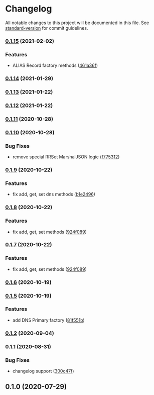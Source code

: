 # Changelog

All notable changes to this project will be documented in this file. See [standard-version](https://github.com/conventional-changelog/standard-version) for commit guidelines.

### [0.1.15](https://gitswarm.f5net.com/f5aas/f5cs-sdk/compare/v0.1.14...v0.1.15) (2021-02-02)


### Features

* ALIAS Record factory methods ([461a36f](https://gitswarm.f5net.com/f5aas/f5cs-sdk/commit/461a36f8bce87eb0802023519585b4f509807811))

### [0.1.14](https://gitswarm.f5net.com/f5aas/f5cs-sdk/compare/v0.1.13...v0.1.14) (2021-01-29)

### [0.1.13](https://gitswarm.f5net.com/f5aas/f5cs-sdk/compare/v0.1.12...v0.1.13) (2021-01-22)

### [0.1.12](https://gitswarm.f5net.com/f5aas/f5cs-sdk/compare/v0.1.11...v0.1.12) (2021-01-22)

### [0.1.11](https://gitswarm.f5net.com///compare/v0.1.10...v0.1.11) (2020-10-28)

### [0.1.10](https://gitswarm.f5net.com///compare/v0.1.6...v0.1.10) (2020-10-28)


### Bug Fixes

* remove special RRSet MarshalJSON logic ([f775312](https://gitswarm.f5net.com///commit/f775312038c200dc037ddf3ef351d95e541fa1f7))

### [0.1.9](https://gitswarm.f5net.com/f5aas/f5cs-sdk/compare/v0.1.6...v0.1.9) (2020-10-22)

### Features

- fix add, get, set dns methods ([b1e2496](https://gitswarm.f5net.com/f5aas/f5cs-sdk/commit/b1e2496514a56b0926f74af393fa62cf44ea80ae))

### [0.1.8](https://gitswarm.f5net.com/f5aas/f5cs-sdk/compare/v0.1.6...v0.1.8) (2020-10-22)

### Features

- fix add, get, set methods ([924f089](https://gitswarm.f5net.com/f5aas/f5cs-sdk/commit/924f089c341bc21a8dce11d607814d1034659ca3))

### [0.1.7](https://gitswarm.f5net.com/f5aas/f5cs-sdk/compare/v0.1.6...v0.1.7) (2020-10-22)

### Features

- fix add, get, set methods ([924f089](https://gitswarm.f5net.com/f5aas/f5cs-sdk/commit/924f089c341bc21a8dce11d607814d1034659ca3))

### [0.1.6](https://gitswarm.f5net.com/f5aas/f5cs-sdk/compare/v0.1.5...v0.1.6) (2020-10-19)

### [0.1.5](https://gitswarm.f5net.com/f5aas/f5cs-sdk/compare/v0.1.2...v0.1.5) (2020-10-19)

### Features

- add DNS Primary factory ([81f551b](https://gitswarm.f5net.com/f5aas/f5cs-sdk/commit/81f551b9512dbec44ac473b4c5ba5d798309695b))

### [0.1.2](https://gitswarm.f5net.com/f5aas/f5cs-sdk/compare/v0.1.1...v0.1.2) (2020-09-04)

### [0.1.1](https://gitswarm.f5net.com/f5aas/f5cs-sdk/compare/v0.1.0...v0.1.1) (2020-08-31)

### Bug Fixes

- changelog support ([300c47f](https://gitswarm.f5net.com/f5aas/f5cs-sdk/commit/300c47f355b42e46345130e5a10e905ac9108705))

## 0.1.0 (2020-07-29)
